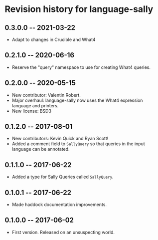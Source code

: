 # Revision history for language-sally

## 0.3.0.0  -- 2021-03-22

* Adapt to changes in Crucible and What4

## 0.2.1.0  -- 2020-06-16

* Reserve the "query" namespace to use for creating What4 queries.

## 0.2.0.0  -- 2020-05-15

* New contributor: Valentin Robert.
* Major overhaul: language-sally now uses the What4 expression language and
  printers.
* New license: BSD3

## 0.1.2.0  -- 2017-08-01

* New contributors: Kevin Quick and Ryan Scott!
* Added a comment field to `SallyQuery` so that queries in the input language
  can be annotated.

## 0.1.1.0  -- 2017-06-22

* Added a type for Sally Queries called `SallyQuery`.

## 0.1.0.1  -- 2017-06-22

* Made haddock documentation improvements.

## 0.1.0.0  -- 2017-06-02

* First version. Released on an unsuspecting world.
